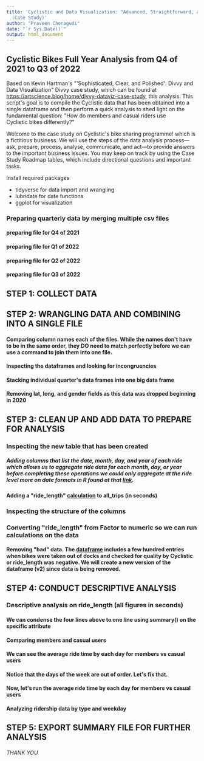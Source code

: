 ```yaml
---
title: 'Cyclistic and Data Visualization: "Advanced, Straightforward, and Peeled"
  (Case Study)'
author: "Praveen Choragudi"
date: "`r Sys.Date()`"
output: html_document
---
```

## Cyclistic Bikes Full Year Analysis from Q4 of 2021 to Q3 of 2022

Based on Kevin Hartman's "'Sophisticated, Clear, and Polished': Divvy and Data Visualization" Divvy case study, which can be found at https://artscience.blog/home/divvy-dataviz-case-study, this analysis. This script's goal is to compile the Cyclistic data that has been obtained into a single dataframe and then perform a quick analysis to shed light on the fundamental question: "How do members and casual riders use Cyclistic bikes differently?"

Welcome to the case study on Cyclistic's bike sharing programme! which is a fictitious business. We will use the steps of the data analysis process—ask, prepare, process, analyse, communicate, and act—to provide answers to the important business issues. You may keep on track by using the Case Study Roadmap tables, which include directional questions and important tasks.

Install required packages
* tidyverse for data import and wrangling
* lubridate for date functions
* ggplot for visualization

### Preparing quarterly data by merging multiple csv files 

#### preparing file for Q4 of 2021

#### preparing file for Q1 of 2022

#### preparing file for Q2 of 2022

#### preparing file for Q3 of 2022

## STEP 1: COLLECT DATA



## STEP 2: WRANGLING DATA AND COMBINING INTO A SINGLE FILE

#### Comparing column names each of the files. While the names don't have to be in the same order, they DO need to match perfectly before we can use a command to join them into one file.

#### Inspecting the dataframes and looking for incongruencies

#### Stacking individual quarter's data frames into one big data frame

#### Removing lat, long, and gender fields as this data was dropped beginning in 2020

## STEP 3: CLEAN UP AND ADD DATA TO PREPARE FOR ANALYSIS

### Inspecting the new table that has been created

##### Adding columns that list the date, month, day, and year of each ride which allows us to aggregate ride data for each month, day, or year before completing these operations we could only aggregate at the ride level more on date formats in R found at that [link](https://www.statmethods.net/input/dates.html).

#### Adding a "ride_length" [calculation](https://stat.ethz.ch/R-manual/R-devel/library/base/html/difftime.html) to all_trips (in seconds) 


### Inspecting the structure of the columns

### Converting "ride_length" from Factor to numeric so we can run calculations on the data


#### Removing "bad" data. The [dataframe](https://www.datasciencemadesimple.com/delete-or-drop-rows-in-r-with-conditions-2/) includes a few hundred entries when bikes were taken out of docks and checked for quality by Cyclistic or ride_length was negative. We will create a new version of the dataframe (v2) since data is being removed.


## STEP 4: CONDUCT DESCRIPTIVE ANALYSIS

### Descriptive analysis on ride_length (all figures in seconds)


#### We can condense the four lines above to one line using summary() on the specific attribute


#### Comparing members and casual users


#### We can see the average ride time by each day for members vs casual users


#### Notice that the days of the week are out of order. Let's fix that.


#### Now, let's run the average ride time by each day for members vs casual users

#### Analyzing ridership data by type and weekday


## STEP 5: EXPORT SUMMARY FILE FOR FURTHER ANALYSIS


###### THANK YOU 
